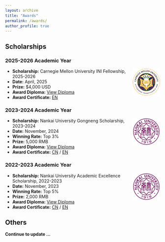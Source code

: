 ```yaml
---
layout: archive
title: "Awards"
permalink: /awards/
author_profile: true
---
```

## Scholarships

### 2025-2026 Academic Year
<img align="right" width="88" src="../images/Carnegie_Mellon_University_seal.png" />

   - **Scholarship:** Carnegie Mellon University INI Fellowship, 2025-2026
   - **Date:** April, 2025
   - **Prize:** $4,000 USD
   - **Award Diploma:** <a href="https://raw.githubusercontent.com/ErwinZhou/pics_home/main/others/issues/not_available.jpg"> View Diploma</a>
   - **Award Certificate:** <a href="https://raw.githubusercontent.com/ErwinZhou/pics_home/main/others/issues/not_available.jpg">EN</a>



### 2023-2024 Academic Year
<img align="right" width="88" src="../images/Nankai.png" />

   - **Scholarship:** Nankai University Gongneng Scholarship, 2023-2024 
   - **Date:** November, 2024
   - **Winning Rate:** Top 3%
   - **Prize:** 5,000 RMB
   - **Award Diploma:** <a href="https://raw.githubusercontent.com/ErwinZhou/pics_home/main/others/issues/not_available.jpg"> View Diploma</a>
   - **Award Certificate:** <a href="../files/certificates/scholarships/2023-2024-CN.pdf">CN</a> / <a href="../files/certificates/scholarships/2023-2024-EN.pdf">EN</a>


### 2022-2023 Academic Year
<img align="right" width="88" src="../images/Nankai.png" />

   - **Scholarship:** Nankai University Academic Excellence Scholarship, 2022-2023
   - **Date:** November, 2023
   - **Winning Rate:** Top 5%
   - **Prize:** 2,000 RMB
   - **Award Diploma:** <a href="../files/certificates/scholarships/2022_2023_Diploma.pdf"> View Diploma</a>
   - **Award Certificate:** <a href="../files/certificates/scholarships/2022-2023-CN.pdf">CN</a> / <a href="../files/certificates/scholarships/2022-2023-EN.pdf">EN</a>

## Others

**Continue to update ...**